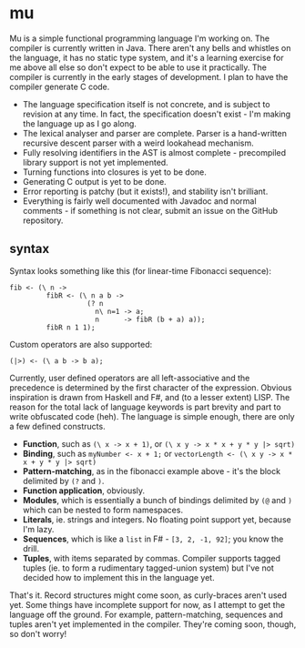 # mu

Mu is a simple functional programming language I'm working on. The compiler is currently written in Java. There aren't any bells and whistles on the language, it has no static type system, and it's a learning exercise for me above all else so don't expect to be able to use it practically. The compiler is currently in the early stages of development. I plan to have the compiler generate C code.

* The language specification itself is not concrete, and is subject to revision at any time. In fact, the specification doesn't exist - I'm making the language up as I go along.
* The lexical analyser and parser are complete. Parser is a hand-written recursive descent parser with a weird lookahead mechanism.
* Fully resolving identifiers in the AST is almost complete - precompiled library support is not yet implemented.
* Turning functions into closures is yet to be done.
* Generating C output is yet to be done.
* Error reporting is patchy (but it exists!), and stability isn't brilliant.
* Everything is fairly well documented with Javadoc and normal comments - if something is not clear, submit an issue on the GitHub repository.

## syntax

Syntax looks something like this (for linear-time Fibonacci sequence):

    fib <- (\ n ->
             fibR <- (\ n a b ->
                       (? n
                         n\ n=1 -> a;
                         n      -> fibR (b + a) a));
             fibR n 1 1);

Custom operators are also supported:

    (|>) <- (\ a b -> b a);

Currently, user defined operators are all left-associative and the precedence is determined by the first character of the expression. Obvious inspiration is drawn from Haskell and F#, and (to a lesser extent) LISP. The reason for the total lack of language keywords is part brevity and part to write obfuscated code (heh). The language is simple enough, there are only a few defined constructs.

* **Function**, such as `(\ x -> x + 1)`, or `(\ x y -> x * x + y * y |> sqrt)`
* **Binding**, such as `myNumber <- x + 1;` or `vectorLength <- (\ x y -> x * x + y * y |> sqrt)`
* **Pattern-matching**, as in the fibonacci example above - it's the block delimited by `(?` and `)`.
* **Function application**, obviously.
* **Modules**, which is essentially a bunch of bindings delimited by `(@` and `)` which can be nested to form namespaces.
* **Literals**, ie. strings and integers. No floating point support yet, because I'm lazy.
* **Sequences**, which is like a `list` in F# - `[3, 2, -1, 92]`; you know the drill.
* **Tuples**, with items separated by commas. Compiler supports tagged tuples (ie. to form a rudimentary tagged-union system) but I've not decided how to implement this in the language yet.

That's it. Record structures might come soon, as curly-braces aren't used yet. Some things have incomplete support for now, as I attempt to get the language off the ground. For example, pattern-matching, sequences and tuples aren't yet implemented in the compiler. They're coming soon, though, so don't worry!